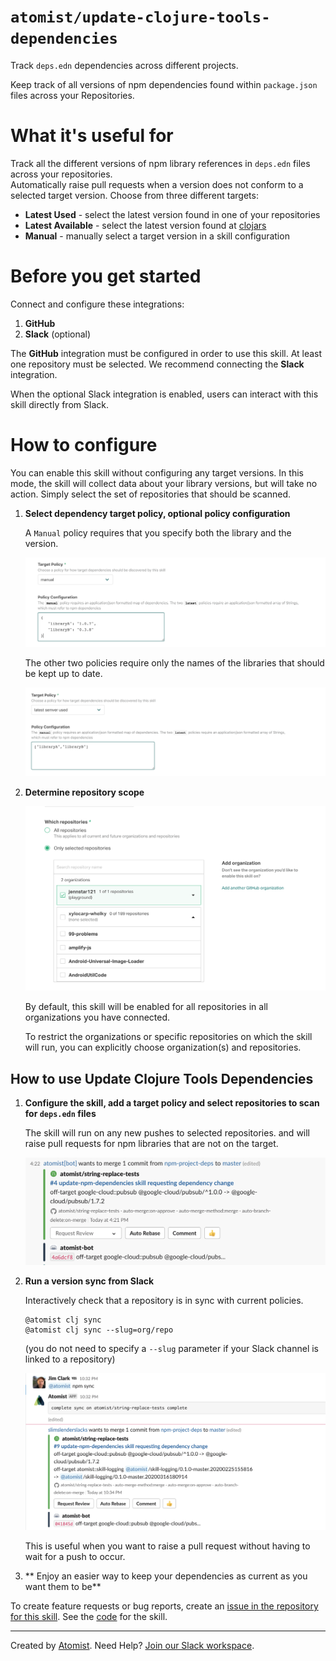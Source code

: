 # `atomist/update-clojure-tools-dependencies`

Track `deps.edn` dependencies across different projects.

<!---atomist-skill-readme:start--->

Keep track of all versions of npm dependencies found within `package.json` files across your Repositories.

# What it's useful for

Track all the different versions of npm library references in `deps.edn` files across your repositories.  
Automatically raise pull requests when a version does not conform to a selected target version.  Choose
from three different targets:

*  **Latest Used** - select the latest version found in one of your repositories
*  **Latest Available** - select the latest version found at [clojars](https://clojars.org)
*  **Manual** - manually select a target version in a skill configuration

# Before you get started

Connect and configure these integrations:

1. **GitHub**
2. **Slack** (optional)

The **GitHub** integration must be configured in order to use this skill. At least one repository must be selected. We recommend connecting the **Slack** integration.

When the optional Slack integration is enabled, users can interact with this skill directly from Slack.

# How to configure

You can enable this skill without configuring any target versions.  In this mode, the skill will collect
data about your library versions, but will take no action.  Simply select the set of
repositories that should be scanned.    

1. **Select dependency target policy, optional policy configuration** 
    
    A `Manual` policy requires that you specify both the library and the version.

    ![screenshot1](docs/images/screenshot1.png)

    The other two policies require only the names of the libraries that should be kept up to date.

    ![screenshot2](docs/images/screenshot2.png)

2. **Determine repository scope**

    ![Repository filter](docs/images/repo-filter.png)

    By default, this skill will be enabled for all repositories in all organizations you have connected.

    To restrict the organizations or specific repositories on which the skill will run, you can explicitly choose 
    organization(s) and repositories.

## How to use Update Clojure Tools Dependencies

1.  **Configure the skill, add a target policy and select repositories to scan for `deps.edn` files** 

    The skill will run on any new pushes to selected repositories.
    and will raise pull requests for npm libraries that are not on the target.
    
    ![screenshot3](docs/images/screenshot3.png)
   

2.  **Run a version sync from Slack**

    Interactively check that a repository is in sync with current policies. 

    ```
    @atomist clj sync
    @atomist clj sync --slug=org/repo
    ```

    (you do not need to specify a `--slug` parameter if your Slack channel is linked to a repository)

    ![screenshot4](docs/images/screenshot4.png)
    
    
    This is useful when you want to raise a pull request without having to wait for a push to occur.

3.  ** Enjoy an easier way to keep your dependencies as current as you want them to be**

To create feature requests or bug reports, create an [issue in the repository for this skill](https://github.com/atomist-skills/update-npm-dependencies-skill/issues). See the [code](https://github.com/atomist-skills/update-npm-dependencies-skill) for the skill.

<!---atomist-skill-readme:end--->

---

Created by [Atomist][atomist].
Need Help?  [Join our Slack workspace][slack].

[atomist]: https://atomist.com/ (Atomist - How Teams Deliver Software)
[slack]: https://join.atomist.com/ (Atomist Community Slack) 